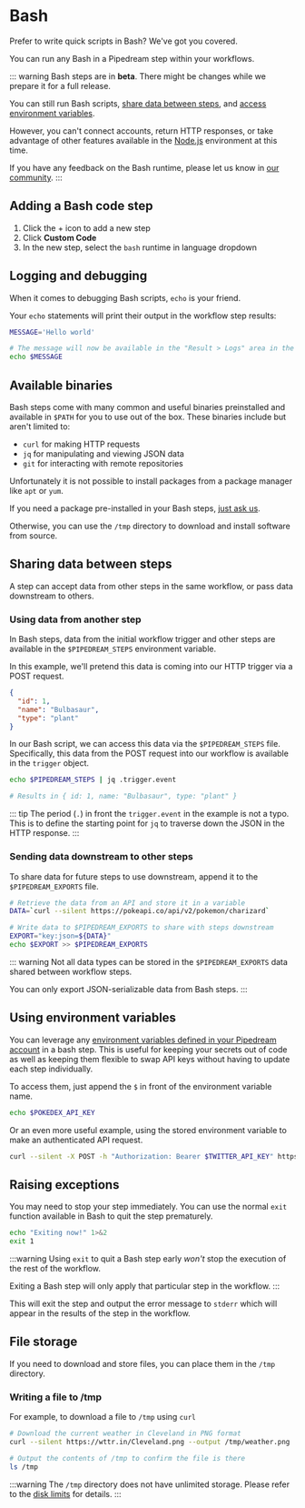 # Bash

Prefer to write quick scripts in Bash? We've got you covered.

You can run any Bash in a Pipedream step within your workflows.

::: warning
Bash steps are in **beta**. There might be changes while we prepare it for a full release.

You can still run Bash scripts, [share data between steps](/code/bash/#sharing-data-between-steps), and [access environment variables](/code/bash/#using-environment-variables).

However, you can't connect accounts, return HTTP responses, or take advantage of other features available in the [Node.js](/code/nodejs/) environment at this time.

If you have any feedback on the Bash runtime, please let us know in [our community](https://pipedream.com/support).
:::

## Adding a Bash code step

1. Click the + icon to add a new step
2. Click **Custom Code**
3. In the new step, select the `bash` runtime in language dropdown

## Logging and debugging

When it comes to debugging Bash scripts, `echo` is your friend.

Your `echo` statements will print their output in the workflow step results:

```bash
MESSAGE='Hello world'

# The message will now be available in the "Result > Logs" area in the workflow step
echo $MESSAGE
```

## Available binaries

Bash steps come with many common and useful binaries preinstalled and available in `$PATH` for you to use out of the box. These binaries include but aren't limited to:

- `curl` for making HTTP requests
- `jq` for manipulating and viewing JSON data
- `git` for interacting with remote repositories

Unfortunately it is not possible to install packages from a package manager like `apt` or `yum`.

If you need a package pre-installed in your Bash steps, [just ask us](https://pipedream.com/support).

Otherwise, you can use the `/tmp` directory to download and install software from source.

## Sharing data between steps

A step can accept data from other steps in the same workflow, or pass data downstream to others.

### Using data from another step

In Bash steps, data from the initial workflow trigger and other steps are available in the `$PIPEDREAM_STEPS` environment variable.

In this example, we'll pretend this data is coming into our HTTP trigger via a POST request.

```json
{
  "id": 1,
  "name": "Bulbasaur",
  "type": "plant"
}
```

In our Bash script, we can access this data via the `$PIPEDREAM_STEPS` file. Specifically, this data from the POST request into our workflow is available in the `trigger` object.

```bash
echo $PIPEDREAM_STEPS | jq .trigger.event

# Results in { id: 1, name: "Bulbasaur", type: "plant" }
```

::: tip
The period (`.`) in front the `trigger.event` in the example is not a typo. This is to define the starting point for `jq` to traverse down the JSON in the HTTP response.
:::

### Sending data downstream to other steps

To share data for future steps to use downstream, append it to the `$PIPEDREAM_EXPORTS` file.

```bash
# Retrieve the data from an API and store it in a variable
DATA=`curl --silent https://pokeapi.co/api/v2/pokemon/charizard`

# Write data to $PIPEDREAM_EXPORTS to share with steps downstream
EXPORT="key:json=${DATA}"
echo $EXPORT >> $PIPEDREAM_EXPORTS
```

::: warning
Not all data types can be stored in the `$PIPEDREAM_EXPORTS` data shared between workflow steps.

You can only export JSON-serializable data from Bash steps.
:::

## Using environment variables

You can leverage any [environment variables defined in your Pipedream account](/environment-variables/#environment-variables) in a bash step. This is useful for keeping your secrets out of code as well as keeping them flexible to swap API keys without having to update each step individually.

To access them, just append the `$` in front of the environment variable name.

```bash
echo $POKEDEX_API_KEY
```

Or an even more useful example, using the stored environment variable to make an authenticated API request.

```bash
curl --silent -X POST -h "Authorization: Bearer $TWITTER_API_KEY" https://api.twitter.com/2/users/@pipedream/mentions
```

## Raising exceptions

You may need to stop your step immediately. You can use the normal `exit` function available in Bash to quit the step prematurely.

```bash
echo "Exiting now!" 1>&2
exit 1
```

:::warning
Using `exit` to quit a Bash step early _won't_ stop the execution of the rest of the workflow.

Exiting a Bash step will only apply that particular step in the workflow.
:::

This will exit the step and output the error message to `stderr` which will appear in the results of the step in the workflow.

## File storage

If you need to download and store files, you can place them in the `/tmp` directory.

### Writing a file to /tmp

For example, to download a file to `/tmp` using `curl`

```bash
# Download the current weather in Cleveland in PNG format
curl --silent https://wttr.in/Cleveland.png --output /tmp/weather.png

# Output the contents of /tmp to confirm the file is there
ls /tmp
```

:::warning
The `/tmp` directory does not have unlimited storage. Please refer to the [disk limits](/limits/#disk) for details.
:::
